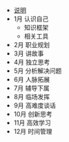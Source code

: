 - [说明](README.md)
- 1月 认识自己
    - 知识框架
    - 相关工具
- 2月 职业规划
- 3月 讲故事
- 4月 独立思考
- 5月 分析解决问题
- 6月 人脉拓展
- 7月 辅导下属
- 8月 临场发挥
- 9月 高难度谈话
- 10月 创新思考
- 11月 高效学习
- 12月 时间管理